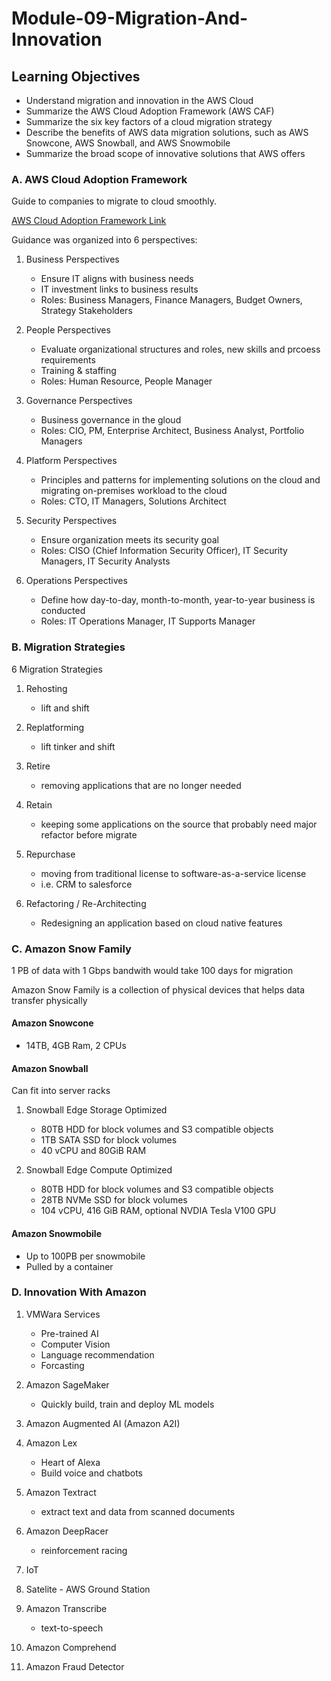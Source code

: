 # Module-09-Migration-And-Innovation

## Learning Objectives

- Understand migration and innovation in the AWS Cloud
- Summarize the AWS Cloud Adoption Framework (AWS CAF)
- Summarize the six key factors of a cloud migration strategy
- Describe the benefits of AWS data migration solutions, such as AWS Snowcone, AWS Snowball, and AWS Snowmobile
- Summarize the broad scope of innovative solutions that AWS offers

### A. AWS Cloud Adoption Framework

Guide to companies to migrate to cloud smoothly.

[AWS Cloud Adoption Framework Link](https://d1.awsstatic.com/whitepapers/aws_cloud_adoption_framework.pdf)

Guidance was organized into 6 perspectives:

1. Business Perspectives

   - Ensure IT aligns with business needs
   - IT investment links to business results
   - Roles: Business Managers, Finance Managers, Budget Owners, Strategy Stakeholders

2. People Perspectives

   - Evaluate organizational structures and roles, new skills and prcoess requirements
   - Training & staffing
   - Roles: Human Resource, People Manager

3. Governance Perspectives

   - Business governance in the gloud
   - Roles: CIO, PM, Enterprise Architect, Business Analyst, Portfolio Managers

4. Platform Perspectives

   - Principles and patterns for implementing solutions on the cloud and migrating on-premises workload to the cloud
   - Roles: CTO, IT Managers, Solutions Architect

5. Security Perspectives

   - Ensure organization meets its security goal
   - Roles: CISO (Chief Information Security Officer), IT Security Managers, IT Security Analysts

6. Operations Perspectives

   - Define how day-to-day, month-to-month, year-to-year business is conducted
   - Roles: IT Operations Manager, IT Supports Manager

### B. Migration Strategies

6 Migration Strategies

1. Rehosting

   - lift and shift

2. Replatforming

   - lift tinker and shift

3. Retire

   - removing applications that are no longer needed

4. Retain

   - keeping some applications on the source that probably need major refactor before migrate

5. Repurchase

   - moving from traditional license to software-as-a-service license
   - i.e. CRM to salesforce

6. Refactoring / Re-Architecting

   - Redesigning an application based on cloud native features

### C. Amazon Snow Family

1 PB of data with 1 Gbps bandwith would take 100 days for migration

Amazon Snow Family is a collection of physical devices that helps data transfer physically

#### Amazon Snowcone

- 14TB, 4GB Ram, 2 CPUs

#### Amazon Snowball

Can fit into server racks

1. Snowball Edge Storage Optimized

   - 80TB HDD for block volumes and S3 compatible objects
   - 1TB SATA SSD for block volumes
   - 40 vCPU and 80GiB RAM

2. Snowball Edge Compute Optimized

   - 80TB HDD for block volumes and S3 compatible objects
   - 28TB NVMe SSD for block volumes
   - 104 vCPU, 416 GiB RAM, optional NVDIA Tesla V100 GPU

#### Amazon Snowmobile

- Up to 100PB per snowmobile
- Pulled by a container

### D. Innovation With Amazon

1. VMWara Services

   - Pre-trained AI
   - Computer Vision
   - Language recommendation
   - Forcasting

2. Amazon SageMaker

   - Quickly build, train and deploy ML models

3. Amazon Augmented AI (Amazon A2I)

4. Amazon Lex

   - Heart of Alexa
   - Build voice and chatbots

5. Amazon Textract

   - extract text and data from scanned documents

6. Amazon DeepRacer

   - reinforcement racing

7. IoT

8. Satelite - AWS Ground Station

9. Amazon Transcribe

   - text-to-speech

10. Amazon Comprehend

11. Amazon Fraud Detector
